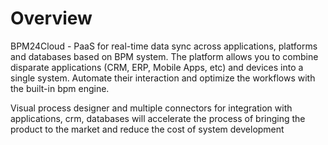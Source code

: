 # Overview

BPM24Cloud - PaaS for real-time data sync across applications, platforms 
and databases based on BPM system. The platform allows you to combine 
disparate applications (CRM, ERP, Mobile Apps, etc) and devices into a 
single system. Automate their interaction and optimize the workflows 
with the built-in bpm engine.

Visual process designer and multiple connectors for integration with 
applications, crm, databases will accelerate the process of bringing the 
product to the market and reduce the cost of system development
